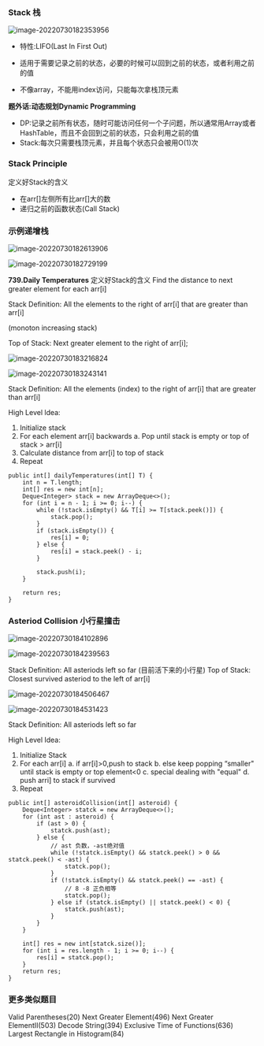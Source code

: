 

### Stack 栈

![image-20220730182353956](assets/image-20220730182353956.png)

- 特性:LIFO(Last In First Out)

- 适用于需要记录之前的状态，必要的时候可以回到之前的状态，或者利用之前的值

- 不像array，不能用index访问，只能每次拿栈顶元素

**题外话:动态规划Dynamic Programming**

- DP:记录之前所有状态，随时可能访问任何一个子问题，所以通常用Array或者 HashTable，而且不会回到之前的状态，只会利用之前的值 
- Stack:每次只需要栈顶元素，并且每个状态只会被用O(1)次

### Stack Principle
定义好Stack的含义

- 在arr[]左侧所有比arr[]大的数
- 递归之前的函数状态(Call Stack)



### 示例递增栈

![image-20220730182613906](assets/image-20220730182613906.png)

![image-20220730182729199](assets/image-20220730182729199.png)

**739.Daily Temperatures**     定义好Stack的含义 
Find the distance to next greater element for each arr[i]

Stack Definition: All the elements to the right of arr[i] that are greater than arr[i] 

(monoton increasing stack)

Top of Stack: Next greater element to the right of arr[i];

![image-20220730183216824](assets/image-20220730183216824.png)

![image-20220730183243141](assets/image-20220730183243141.png)

Stack Definition: All the elements (index) to the right of arr[i] that are greater than arr[i]

High Level ldea: 

1. Initialize stack
2. For each element arr[i] backwards 
  a. Pop until stack is empty or top of stack > arr[i] 
3. Calculate distance from arr[i] to top of stack
4. Repeat 

```
public int[] dailyTemperatures(int[] T) {
    int n = T.length;
    int[] res = new int[n];
    Deque<Integer> stack = new ArrayDeque<>();
    for (int i = n - 1; i >= 0; i--) {
        while (!stack.isEmpty() && T[i] >= T[stack.peek()]) {
            stack.pop();
        }
        if (stack.isEmpty()) {
            res[i] = 0;
        } else {
            res[i] = stack.peek() - i;
        }

        stack.push(i);
    }

    return res;
}
```



### Asteriod Collision 小行星撞击

![image-20220730184102896](assets/image-20220730184102896.png)

![image-20220730184239563](assets/image-20220730184239563.png)

Stack Definition: All asteriods left so far (目前活下来的小行星)
Top of Stack: Closest survived asteriod to the left of arr[i]

![image-20220730184506467](assets/image-20220730184506467.png)

![image-20220730184531423](assets/image-20220730184531423.png)

Stack Definition: All asteriods left so far


High Level Idea:

1. Initialize Stack 
2. For each arr[i] 
   a.  if arr[i]>0,push to stack 
   b.  else keep popping “smaller" until stack is empty or top element<0
   c. special dealing with "equal"
   d. push arri] to stack if survived
3. Repeat

```
public int[] asteroidCollision(int[] asteroid) {
    Deque<Integer> statck = new ArrayDeque<>();
    for (int ast : asteroid) {
        if (ast > 0) {
            statck.push(ast);
        } else {
            // ast 负数，-ast绝对值
            while (!statck.isEmpty() && statck.peek() > 0 && statck.peek() < -ast) {
                statck.pop();
            }
            if (!statck.isEmpty() && statck.peek() == -ast) {
                // 8 -8 正负相等
                statck.pop();
            } else if (statck.isEmpty() || statck.peek() < 0) {
                statck.push(ast);
            }
        }
    }

    int[] res = new int[statck.size()];
    for (int i = res.length - 1; i >= 0; i--) {
        res[i] = statck.pop();
    }
    return res;
}

```



### 更多类似题目
Valid Parentheses(20)
Next Greater Element(496)
Next Greater ElementII(503)
Decode String(394)
Exclusive Time of Functions(636)
Largest Rectangle in Histogram(84)









